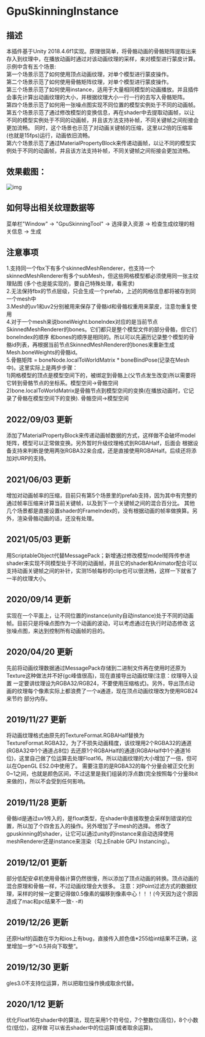 # GpuSkinningInstance

## 描述 <br>
本插件基于Unity 2018.4.6f1实现。原理很简单，将骨骼动画的骨骼矩阵提取出来存入到纹理中，在播放动画时通过对该动画纹理的采样，来对模型进行蒙皮计算。
示例中含有五个场景:	<br>
第一个场景示范了如何使用顶点动画纹理，对单个模型进行蒙皮操作。<br>
第二个场景示范了如何使用骨骼矩阵纹理，对单个模型进行蒙皮操作。<br>
第三个场景示范了如何使用instance，适用于大量相同模型的动画播放。并且插件会事先计算出动画纹理的大小，并根据纹理大小一行一行的去写入骨骼矩阵。<br>
第四个场景示范了如何用一张噪点图实现不同位置的模型实例处于不同的动画帧。<br>
第五个场景示范了通过修改模型的变换信息，再在shader中去提取动画帧，以让不同的模型实例处于不同的动画帧，并且该方法支持补帧，不同关键帧之间衔接会更加流畅。
同时，这个场景也示范了对动画关键帧的压缩，这里以2倍的压缩率(也就是15fps)运行，动画依旧流畅。<br>
第六个场景示范了通过MaterialPropertyBlock来传递动画帧，以让不同的模型实例处于不同的动画帧，并且该方法支持补帧，不同关键帧之间衔接会更加流畅。<br>

## 效果截图：
![img](https://github.com/ForeverZack/Unity-Gpu-Skinning-Tool/blob/master/manual/pic/modifyTransform.gif)

## 如何导出相关纹理数据等 <br>
菜单栏"Window" -> "GpuSkinningTool" -> 选择录入资源 -> 检查生成纹理的相关信息 -> 生成	<br>

## 注意事项 <br>
1.支持同一个fbx下有多个skinnedMeshRenderer，也支持一个skinnedMeshRenderer有多个subMesh，但这些网格模型都必须使用同一张主纹理贴图
(多个也是能实现的，要自己特殊处理，看需求)	<br>
2.无法保持fbx的节点层级，只会生成一个prefab，上述的网格信息都将被存到同一个mesh中	<br>
3.Mesh的uv1和uv2分别被用来保存了骨骼id和骨骼权重用来蒙皮，注意勿重复使用 <br>
4.对于一个mesh来说boneWeight.boneIndex对应的是当前节点SkinnedMeshRenderer的bones。它们都只是整个模型文件的部分骨骼，但它们boneIndex的顺序
和bones的顺序是相同的。所以可以先遍历记录整个模型的骨骼id列表，再根据当前节点SkinnedMeshRenderer的bones来重新生成Mesh.boneWeights的骨骼id。 <br>
5.骨骼矩阵 = boneNode.localToWorldMatrix * boneBindPose(记录在Mesh中)。这里实际上是两步步骤：<br>
	1)网格模型的顶点是模型空间下的，被绑定到骨骼上(父节点发生改变)所以需要将它转到骨骼节点的坐标系。模型空间->骨骼空间	<br>
	2)bone.localToWorldMatrix是骨骼节点到模型空间的变换(在播放动画时，它记录了骨骼在模型空间下的变换).	骨骼空间->模型空间 <br>
	
## 2022/09/03 更新
添加了MaterialPropertyBlock来传递动画帧数据的方式，这样做不会破坏model矩阵，模型可以正常做变换。另外暂时升级纹理格式到RGBAHalf，后面会
根据设备支持来判断是使用两张RGBA32来合成，还是直接使用RGBAHalf。后续还将添加对URP的支持。 <br>

## 2021/06/03 更新
增加对动画帧率的压缩，目前只有第5个场景里的prefab支持，因为其中有完整的通过帧率压缩来计算当前关键帧，以及到下一个关键帧之间的混合百分比。
其他几个场景都是直接设置shader的FrameIndex的，没有根据动画的帧率做换算。另外，渲染骨骼动画的话，还没有处理。 <br>

## 2021/05/03 更新
用ScriptableObject代替MessagePack；新增通过修改模型model矩阵传参进shader来实现不同模型处于不同的动画帧，并且它的shader和Animator配合可以
支持动画关键帧之间的补针，实测15帧每秒的clip也可以很流畅，这样一下就省了一半的纹理大小。 <br>

## 2020/09/14 更新
实现在一个平面上，让不同位置的instance(unity自动instance)处于不同的动画帧。目前只是将噪点图作为一个动画的波动，可以考虑通过在执行时动态修改
这张噪点图，来达到控制所有动画帧的目的。 <br>

## 2020/04/20 更新
先前将动画纹理数据通过MessagePack存储到二进制文件再在使用时还原为Texture这种做法并不好(gc峰值很高)，现在直接导出动画纹理(注意：纹理导入设置
一定要讲纹理设为RGBA32/RGB24，不要使用压缩格式)。另外，导出顶点动画的纹理每个像素实际上都浪费了一个a通道，现在顶点动画纹理改为使用RGB24来节约
部分内存。<br>

## 2019/11/27 更新
将动画纹理格式由原先的TextureFormat.RGBAHalf替换为TextureFormat.RGBA32，为了不损失动画精度，该纹理用2个RGBA32的通道(RGBA32中1个通道占8位)
去还原1个RGBAHalf的通道(RGBAHalf中1个通道16位)，这里自己做了位运算去处理Float16。所以动画纹理的大小增加了一倍，但可以在OpenGL ES2.0中使用了。
需要注意的是RGBA32的每个分量会被正交化到0~1之间，也就是颜色区间，不过这里是我们组装的浮点数(完全按照每个分量8bit来做的)，所以不会受到任何影响。<br>

## 2019/11/28 更新
骨骼id是通过uv1传入的，是float类型，在shader中直接取整会采样到错误的位置，所以加了个四舍五入的操作。另外增加了子mesh的选择。
修改了gpuskinning的shader，让它可以通过unity的instance来自动选择使用meshRenderer还是instance来渲染（勾上Enable GPU Instancing）。<br>

## 2019/12/01 更新
部分低配安卓机使用骨骼计算仍然很慢，所以添加了顶点动画的转换。顶点动画的混合原理和骨骼一样，不过动画纹理会大很多。
注意：对Point过滤方式的数据纹理，采样的时候一定要记得做0.5像素的偏移到像素中心！！！(今天因为这个原因造成了mac和pc结果不一致- -#) <br>

## 2019/12/26 更新
还原Half的函数在华为和ios上有bug，直接传入颜色值*255给int结果不正确，这里增加一步”+0.5并向下取整“。	<br>

## 2019/12/30 更新
gles3.0不支持位运算，所以把取位操作换成取余代替。<br>

## 2020/1/12 更新
优化Float16在shader中的算法，现在采用1个符号位，7个整数位(高位)，8个小数位(低位)，这样做
可以省去shader中的位运算(或者取余运算)。 <br>
